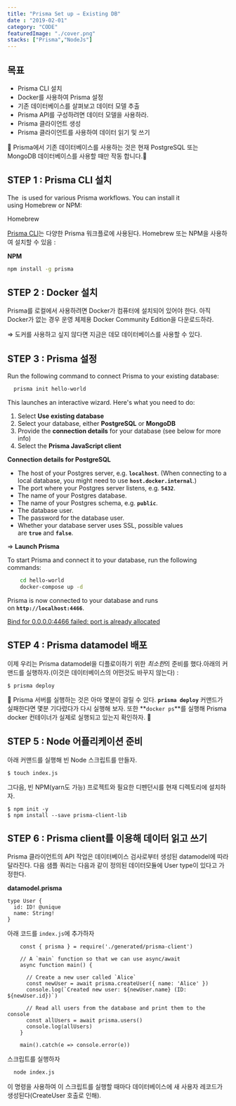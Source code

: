 ```yaml
---
title: "Prisma Set up ⇒ Existing DB"
date : "2019-02-01"
category: "CODE"
featuredImage: "./cover.png"
stacks: ["Prisma","NodeJs"]
---
```


## 목표

- Prisma CLI 설치
- Docker를 사용하여 Prisma 설정
- 기존 데이터베이스를 살펴보고 데이터 모델 추출
- Prisma API를 구성하려면 데이터 모델을 사용하라.
- Prisma 클라이언트 생성
- Prisma 클라이언트를 사용하여 데이터 읽기 및 쓰기

🚧 Prisma에서 기존 데이터베이스를 사용하는 것은 현재 PostgreSQL 또는 MongoDB 데이터베이스를 사용할 때만 작동 합니다.🚧

## STEP 1 : Prisma CLI 설치

The  is used for various Prisma workflows. You can install it using Homebrew or NPM:

Homebrew

[Prisma CLI](https://www.prisma.io/docs/prisma-cli-and-configuration/using-the-prisma-cli-alx4/)는 다양한 Prisma 워크플로에 사용된다. Homebrew 또는 NPM을 사용하여 설치할 수 있음 :

**NPM**

```bash
npm install -g prisma
```

## STEP 2 : Docker 설치

Prisma를 로컬에서 사용하려면 Docker가 컴퓨터에 설치되어 있어야 한다. 아직 Docker가 없는 경우 운영 체제용 Docker Community Edition을 다운로드하라.

⇒ 도커를 사용하고 싶지 않다면 지금은 데모 데이터베이스를 사용할 수 있다.

## STEP 3 : Prisma 설정

Run the following command to connect Prisma to your existing database:

```bash
  prisma init hello-world
```

This launches an interactive wizard. Here's what you need to do:

1. Select **Use existing database**
2. Select your database, either **PostgreSQL** or **MongoDB**
3. Provide the **connection details** for your database (see below for more info)
4. Select the **Prisma JavaScript client**

**Connection details for PostgreSQL**

- The host of your Postgres server, e.g. **`localhost`**. (When connecting to a local database, you might need to use **`host.docker.internal`**.)
- The port where your Postgres server listens, e.g. **`5432`**.
- The name of your Postgres database.
- The name of your Postgres schema, e.g. **`public`**.
- The database user.
- The password for the database user.
- Whether your database server uses SSL, possible values are **`true`** and **`false`**.

⇒ **Launch Prisma**

To start Prisma and connect it to your database, run the following commands:

```bash
    cd hello-world
    docker-compose up -d
```

Prisma is now connected to your database and runs on **`http://localhost:4466`**.

[Bind for 0.0.0.0:4466 failed: port is already allocated](https://www.notion.so/ba5dc5648b7f427fa4dca860ad5827e0)

## STEP 4 : Prisma datamodel 배포

이제 우리는 Prisma datamodel을 디플로이하기 위한 *최소한*의 준비를 했다.아래의 커맨드를 실행하자.(이것은 데이터베이스의 어떤것도 바꾸지 않는다) : 

    $ prisma deploy

🚧  Prisma 서버를 실행하는 것은 아마 몇분이 걸릴 수 있다. **`prisma deploy`** 커맨드가 실패한다면 몇분 기다렸다가 다시 실행해 보자. 또한 **`docker ps`**를 실행해 Prisma docker 컨테이너가 실제로 실행되고 있는지 확인하자.  🚧

## STEP 5 : Node 어플리케이션 준비

아래 커맨드를 실행해 빈 Node 스크립트를 만들자.

    $ touch index.js

그다음, 빈 NPM(yarn도 가능) 프로젝트와 필요한 디펜던시를 현재 디렉토리에 설치하자.

    $ npm init -y
    $ npm install --save prisma-client-lib

## STEP 6 : Prisma client를 이용해 데이터 읽고 쓰기

Prisma 클라이언트의 API 작업은 데이터베이스 검사로부터 생성된 datamodel에 따라 달라진다. 다음 샘플 쿼리는 다음과 같이 정의된 데이터모듈에 User type이 있다고 가정한다.

**datamodel.prisma**

    type User {
      id: ID! @unique
      name: String!
    }

아래 코드를 `index.js`에 추가하자

```
    const { prisma } = require('./generated/prisma-client')
    
    // A `main` function so that we can use async/await
    async function main() {
    
      // Create a new user called `Alice`
      const newUser = await prisma.createUser({ name: 'Alice' })
      console.log(`Created new user: ${newUser.name} (ID: ${newUser.id})`)
    
      // Read all users from the database and print them to the console
      const allUsers = await prisma.users()
      console.log(allUsers)
    }
    
    main().catch(e => console.error(e))
```

스크립트를 실행하자

```bash
  node index.js
```

이 명령을 사용하여 이 스크립트를 실행할 때마다 데이터베이스에 새 사용자 레코드가 생성된다(CreateUser 호출로 인해).